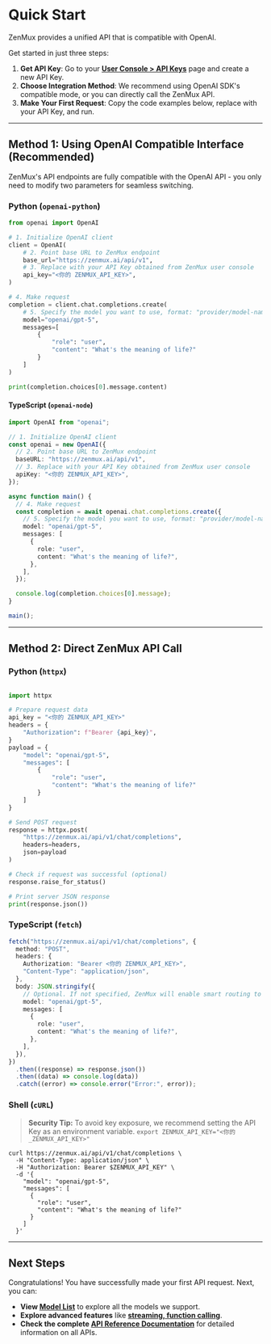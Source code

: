 # Quick Start

ZenMux provides a unified API that is compatible with OpenAI.

Get started in just three steps:

1. **Get API Key**: Go to your **[User Console > API Keys](https://zenmux.ai/settings/keys)** page and create a new API Key.
2. **Choose Integration Method**: We recommend using OpenAI SDK's compatible mode, or you can directly call the ZenMux API.
3. **Make Your First Request**: Copy the code examples below, replace with your API Key, and run.

---

## Method 1: Using OpenAI Compatible Interface (Recommended)

ZenMux's API endpoints are fully compatible with the OpenAI API - you only need to modify two parameters for seamless switching.

### **Python (`openai-python`)**

```python
from openai import OpenAI

# 1. Initialize OpenAI client
client = OpenAI(
    # 2. Point base URL to ZenMux endpoint
    base_url="https://zenmux.ai/api/v1",
    # 3. Replace with your API Key obtained from ZenMux user console
    api_key="<你的 ZENMUX_API_KEY>",
)

# 4. Make request
completion = client.chat.completions.create(
    # 5. Specify the model you want to use, format: "provider/model-name"
    model="openai/gpt-5",
    messages=[
        {
            "role": "user",
            "content": "What's the meaning of life?"
        }
    ]
)

print(completion.choices[0].message.content)
```

#### **TypeScript (`openai-node`)**

```typescript
import OpenAI from "openai";

// 1. Initialize OpenAI client
const openai = new OpenAI({
  // 2. Point base URL to ZenMux endpoint
  baseURL: "https://zenmux.ai/api/v1",
  // 3. Replace with your API Key obtained from ZenMux user console
  apiKey: "<你的 ZENMUX_API_KEY>",
});

async function main() {
  // 4. Make request
  const completion = await openai.chat.completions.create({
    // 5. Specify the model you want to use, format: "provider/model-name"
    model: "openai/gpt-5",
    messages: [
      {
        role: "user",
        content: "What's the meaning of life?",
      },
    ],
  });

  console.log(completion.choices[0].message);
}

main();
```

---

## Method 2: Direct ZenMux API Call

### **Python (`httpx`)**

```python

import httpx

# Prepare request data
api_key = "<你的 ZENMUX_API_KEY>"
headers = {
    "Authorization": f"Bearer {api_key}",
}
payload = {
    "model": "openai/gpt-5",
    "messages": [
        {
            "role": "user",
            "content": "What's the meaning of life?"
        }
    ]
}

# Send POST request
response = httpx.post(
    "https://zenmux.ai/api/v1/chat/completions",
    headers=headers,
    json=payload
)

# Check if request was successful (optional)
response.raise_for_status()

# Print server JSON response
print(response.json())

```

### **TypeScript (`fetch`)**

```typescript
fetch("https://zenmux.ai/api/v1/chat/completions", {
  method: "POST",
  headers: {
    Authorization: "Bearer <你的 ZENMUX_API_KEY>",
    "Content-Type": "application/json",
  },
  body: JSON.stringify({
    // Optional. If not specified, ZenMux will enable smart routing to automatically select the best model for you.
    model: "openai/gpt-5",
    messages: [
      {
        role: "user",
        content: "What's the meaning of life?",
      },
    ],
  }),
})
  .then((response) => response.json())
  .then((data) => console.log(data))
  .catch((error) => console.error("Error:", error));
```

### **Shell (`cURL`)**

> **Security Tip:** To avoid key exposure, we recommend setting the API Key as an environment variable.
> `export ZENMUX_API_KEY="<你的_ZENMUX_API_KEY>"`

```shell
curl https://zenmux.ai/api/v1/chat/completions \
  -H "Content-Type: application/json" \
  -H "Authorization: Bearer $ZENMUX_API_KEY" \
  -d '{
    "model": "openai/gpt-5",
    "messages": [
      {
        "role": "user",
        "content": "What's the meaning of life?"
      }
    ]
  }'
```

---

## Next Steps

Congratulations! You have successfully made your first API request. Next, you can:

- **View [Model List](https://zenmux.ai/docs/models)** to explore all the models we support.
- **Explore advanced features** like **[streaming, function calling](https://zenmux.ai/docs/advanced)**.
- **Check the complete [API Reference Documentation](https://zenmux.ai/docs/api-reference)** for detailed information on all APIs.